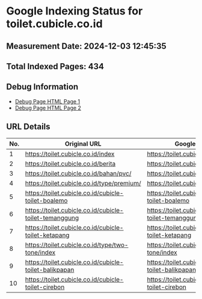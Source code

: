 # Google Indexing Status for toilet.cubicle.co.id

## Measurement Date: 2024-12-03 12:45:35

## Total Indexed Pages: 434

## Debug Information
- [Debug Page HTML Page 1](.debug/serp-status-debug-20241203-1245-com-page1.html)
- [Debug Page HTML Page 2](.debug/serp-status-debug-20241203-1245-co.id-page1.html)

## URL Details
| No. | Original URL | Google Redirect URL | Domain | VED | USG |
|-----|--------------|---------------------|--------|-----|-----|
| 1 | https://toilet.cubicle.co.id/index | https://toilet.cubicle.co.id/index | co.id | 2ahUKEwiirfHU0IuKAxWeMlkFHepDDC0QFnoECA0QAQ |  |
| 2 | https://toilet.cubicle.co.id/berita | https://toilet.cubicle.co.id/berita | co.id | 2ahUKEwiirfHU0IuKAxWeMlkFHepDDC0QFnoECBoQAQ |  |
| 3 | https://toilet.cubicle.co.id/bahan/pvc/ | https://toilet.cubicle.co.id/bahan/pvc/ | co.id | 2ahUKEwiirfHU0IuKAxWeMlkFHepDDC0QFnoECCYQAQ |  |
| 4 | https://toilet.cubicle.co.id/type/premium/ | https://toilet.cubicle.co.id/type/premium/ | co.id | 2ahUKEwiirfHU0IuKAxWeMlkFHepDDC0QFnoECCcQAQ |  |
| 5 | https://toilet.cubicle.co.id/cubicle-toilet-boalemo | https://toilet.cubicle.co.id/cubicle-toilet-boalemo | co.id | 2ahUKEwiirfHU0IuKAxWeMlkFHepDDC0QFnoECCIQAQ |  |
| 6 | https://toilet.cubicle.co.id/cubicle-toilet-temanggung | https://toilet.cubicle.co.id/cubicle-toilet-temanggung | co.id | 2ahUKEwiirfHU0IuKAxWeMlkFHepDDC0QFnoECCAQAQ |  |
| 7 | https://toilet.cubicle.co.id/cubicle-toilet-ketapang | https://toilet.cubicle.co.id/cubicle-toilet-ketapang | co.id | 2ahUKEwiirfHU0IuKAxWeMlkFHepDDC0QFnoECB8QAQ |  |
| 8 | https://toilet.cubicle.co.id/type/two-tone/index | https://toilet.cubicle.co.id/type/two-tone/index | co.id | 2ahUKEwiirfHU0IuKAxWeMlkFHepDDC0QFnoECCEQAQ |  |
| 9 | https://toilet.cubicle.co.id/cubicle-toilet-balikpapan | https://toilet.cubicle.co.id/cubicle-toilet-balikpapan | co.id | 2ahUKEwiirfHU0IuKAxWeMlkFHepDDC0QFnoECCMQAQ |  |
| 10 | https://toilet.cubicle.co.id/cubicle-toilet-cirebon | https://toilet.cubicle.co.id/cubicle-toilet-cirebon | co.id | 2ahUKEwiirfHU0IuKAxWeMlkFHepDDC0QFnoECCUQAQ |  |
